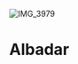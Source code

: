 ![IMG_3979](https://github.com/user-attachments/assets/7979e1af-b820-4494-8d81-fb6b484c6b63)
# Albadar
